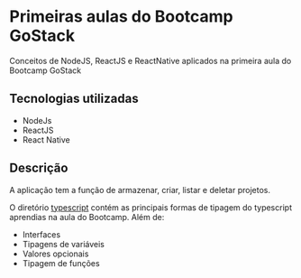 # Primeiras aulas do Bootcamp GoStack
Conceitos de NodeJS, ReactJS e ReactNative aplicados na primeira aula do Bootcamp GoStack

## Tecnologias utilizadas
- NodeJs
- ReactJS
- React Native

## Descrição

A aplicação tem a função de armazenar, criar, listar e deletar projetos.


O diretório [typescript](https://github.com/TakaGui/conceitos-dev/tree/master/typescript) contém as principais formas de tipagem do typescript aprendias na aula do Bootcamp.
Além de:
- Interfaces
- Tipagens de variáveis
- Valores opcionais
- Tipagem de funções
